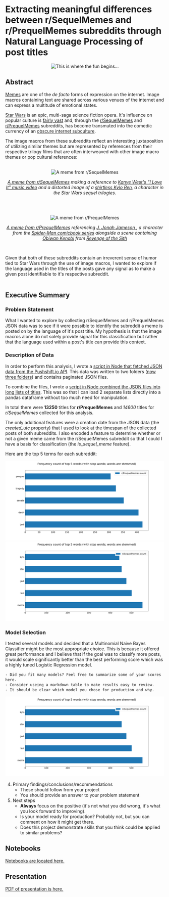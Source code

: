 # Extracting meaningful differences between r/SequelMemes and r/PrequelMemes subreddits through Natural Language Processing of post titles

<p align="center"><img src="https://i.redd.it/icysmnx0lpsy.jpg" alt="This is where the fun begins..."></p>

## Abstract
[Memes](https://en.wikipedia.org/wiki/Meme) are one of the *de facto* forms of expression on the internet. Image macros containing text are shared across various venues of the internet and can express a multitude of emotional states.

[Star Wars](https://en.wikipedia.org/wiki/Star_Wars) is an epic, multi-saga science fiction opera. It's influence on popular culture is [fairly vast](https://en.wikipedia.org/wiki/Cultural_impact_of_Star_Wars) and, through the [r/SequelMemes](https://www.reddit.com/r/SequelMemes) and [r/PrequelMemes](https://www.reddit.com/r/PrequelMemes) subreddits, has become transmuted into the comedic currency of an [obscure internet subculture](https://www.reddit.com/r/SequelMemes/comments/9fjcxj/light_darkness_a_balance/).

The image macros from these subreddits reflect an interesting juxtaposition of utilizing similar themes but are represented by references from their respective trilogy films that are often interweaved with other image macro themes or pop cultural references:
<br><br>
<p align="center"><img src="https://i.redd.it/xicqafc33zk11.jpg" alt="A meme from r/SequelMemes"></p>
<p align="center"><em><a href="https://www.reddit.com/r/SequelMemes/comments/9e2q22/swole_patrol/">A meme from r/SequelMemes</a> making a reference to <a href="https://en.wikipedia.org/wiki/I_Love_It_(Kanye_West_and_Lil_Pump_song)">Kanye West's "I Love It" music video</a> and a distorted image of a <a href="https://en.wikipedia.org/wiki/Kylo_Ren">shirtless Kylo Ren</a>, a character in the Star Wars sequel trilogies.</em></p>
<br><br>

<p align="center"><img src="https://i.redd.it/sez2t29y7mm11.jpg" alt="A meme from r/PrequelMemes"></p>
<p align="center"><em><a href="https://www.reddit.com/r/PrequelMemes/comments/9gb6o9/bad_oc/">A meme from r/PrequelMemes</a> referencing <a href="https://en.wikipedia.org/wiki/J._Jonah_Jameson#Spider-Man">J. Jonah Jameson </a>, a character from the <a href="https://en.wikipedia.org/wiki/Spider-Man">Spider-Man comicbook series</a> alongside a scene containing <a href="https://en.wikipedia.org/wiki/Obi-Wan_Kenobi#/media/File:Obiwan1.jpg">Obiwan Kenobi</a> from <a href="https://en.wikipedia.org/wiki/Star_Wars:_Episode_III_%E2%80%93_Revenge_of_the_Sith">Revenge of the Sith</a></em></p>
<br>

Given that both of these subreddits contain an irreverent sense of humor tied to Star Wars through the use of image macros, I wanted to explore if the language used in the titles of the posts gave any signal as to make a given post identifiable to it's respective subreddit.
<br><br>

## Executive Summary

### Problem Statement
What I wanted to explore by collecting r/SequelMemes and r/PrequelMemes JSON data was to see if it were possible to identify the subreddit a meme is posted on by the language of it's post title. My hypothesis is that the image macros alone do not solely provide signal for this classification but rather that the language used within a post's title can provide this context.

### Description of Data
In order to perform this analysis, I wrote a [script in Node that fetched JSON data from the Pushshift.io API](./data_fetching/pushshift.js). This data was written to two folders ([now three folders](./data_fetching/json2/)) and contains paginated JSON files.

To combine the files, I wrote a [script in Node combined the JSON files into long lists of titles](./data_fetching/merge.js). This was so that I can load 2 separate lists directly into a pandas dataframe without too much need for manipulation.

In total there were **13250** titles for **r/PrequelMemes** and *14600* titles for *r/SequelMemes* collected for this analysis. 

The only additional features were a creation date from the JSON data (the *created_utc* property) that I used to look at the timespan of the collected posts of both subreddits. I also encoded a feature to determine whether or not a given meme came from the r/SequelMemes subreddit so that I could I have a basis for classification (the *is_sequel_meme* feature). 

Here are the top 5 terms for each subreddit:

<img src="./presentation/images/Frequency%20count%20of%20top%205%20words%20(with%20stop%20words;%20words%20are%20stemmed)%20-%20PrequelMemes.png" alt="r/PrequelMemes top 5 words">

<img src="./presentation/images/Frequency%20count%20of%20top%205%20words%20(with%20stop%20words;%20words%20are%20stemmed)%20-%20SequelMemes.png" alt="r/SequelMemes top 5 words">

### Model Selection

I tested several models and decided that a Multinomial Naive Bayes Classifier might be the most appropriate choice. This is because it offered great performance and I believe that if the goal was to classify more posts, it would scale significantly better than the best performing score which was a highly tuned Logistic Regression model.


    - Did you fit many models? Feel free to summarize some of your scores here.
    - Consider useing a markdown table to make results easy to review.
    - It should be clear which model you chose for production and why.

<img src="./presentation/images/Frequency%20count%20of%20top%205%20words%20(with%20stop%20words;%20words%20are%20stemmed)%20-%20SequelMemes.png" alt="r/SequelMemes top 5 words">


4. Primary findings/conclusions/recommendations
    - These should follow from your project
    - You should provide an answer to your problem statement
5. Next steps
    - **Always** focus on the positive (it's not what you did wrong, it's what you look forward to improving).
    - Is your model ready for production? Probably not, but you can comment on how it might get there.
    - Does this project demonstrate skills that you think could be applied to similar problems?

## Notebooks
[Notebooks are located here.](./notebooks/)

## Presentation
[PDF of presentation is here.](./presentation/Star%20Wars%20Classification.pdf)

